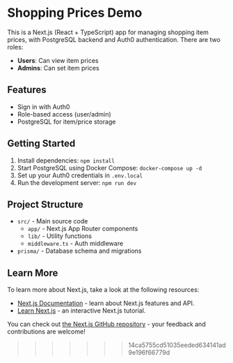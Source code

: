 # Shopping Prices Demo

This is a Next.js (React + TypeScript) app for managing shopping item prices, with PostgreSQL backend and Auth0 authentication. There are two roles:
- **Users**: Can view item prices
- **Admins**: Can set item prices

## Features
- Sign in with Auth0
- Role-based access (user/admin)
- PostgreSQL for item/price storage

## Getting Started
1. Install dependencies: `npm install`
2. Start PostgreSQL using Docker Compose: `docker-compose up -d`
3. Set up your Auth0 credentials in `.env.local`
4. Run the development server: `npm run dev`

## Project Structure
- `src/` - Main source code
  - `app/` - Next.js App Router components
  - `lib/` - Utility functions
  - `middleware.ts` - Auth middleware
- `prisma/` - Database schema and migrations

## Learn More

To learn more about Next.js, take a look at the following resources:

- [Next.js Documentation](https://nextjs.org/docs) - learn about Next.js features and API.
- [Learn Next.js](https://nextjs.org/learn) - an interactive Next.js tutorial.

You can check out [the Next.js GitHub repository](https://github.com/vercel/next.js) - your feedback and contributions are welcome!
>>>>>>> 14ca5755cd51035eeded634141ad9e196f66779d
